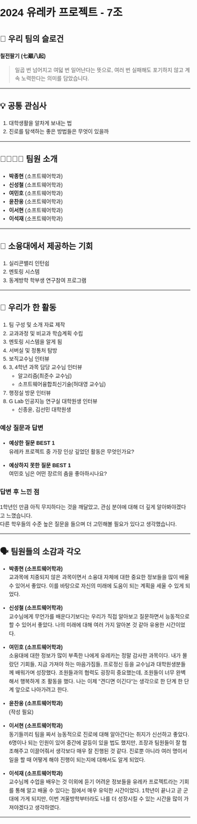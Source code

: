 <!DOCTYPE html>
<html lang="en">
<head>
  <meta charset="UTF-8">
  <meta name="viewport" content="width=device-width, initial-scale=1.0">
  <title>7조 유레카 프로젝트</title>
  <link rel="stylesheet" href="https://cdn.jsdelivr.net/npm/github-markdown-css/github-markdown.min.css">
  <style>
    body {
      margin: 0;
      padding: 0;
      font-family: Arial, sans-serif;
      line-height: 1.6;
    }
    .markdown-body {
      box-sizing: border-box;
      min-width: 200px;
      max-width: 980px;
      margin: auto;
      padding: 20px;
    }
  </style>
</head>
<body>
  <div id="content" class="markdown-body"></div>

  <script>
    fetch("README.md")
      .then(response => response.text())
      .then(markdown => {
        const converter = new showdown.Converter();
        const html = converter.makeHtml(markdown);
        document.getElementById("content").innerHTML = html;
      })
      .catch(error => {
        console.error("Error fetching README.md:", error);
        document.getElementById("content").innerText = "Failed to load README.md";
      });
  </script>
  <script src="https://cdn.jsdelivr.net/npm/showdown/dist/showdown.min.js"></script>
</body>
</html>



# 2024 유레카 프로젝트 - 7조

## 🌟 우리 팀의 슬로건  
**칠전팔기 (七顚八起)**  
> 일곱 번 넘어지고 여덟 번 일어난다는 뜻으로, 여러 번 실패해도 포기하지 않고 계속 노력한다는 의미를 담았습니다.

---

## 💡 공통 관심사
1. 대학생활을 알차게 보내는 법  
2. 진로를 탐색하는 좋은 방법들은 무엇이 있을까  

---

## 👨‍👩‍👧‍👦 팀원 소개
- **박종현** (소프트웨어학과)  
- **신성철** (소프트웨어학과)  
- **여민호** (소프트웨어학과)  
- **윤찬웅** (소프트웨어학과)  
- **이서현** (소프트웨어학과)  
- **이석재** (소프트웨어학과)  

---

## 🎯 소융대에서 제공하는 기회
1. 실리콘밸리 인턴쉽  
2. 멘토링 시스템  
3. 동계방학 학부생 연구참여 프로그램  

---

## 📝 우리가 한 활동
1. 팀 구성 및 소개 자료 제작  
2. 교과과정 및 비교과 학습계획 수립  
3. 멘토링 시스템을 알게 됨  
4. 서버실 및 정통처 탐방  
5. 보직교수님 인터뷰  
6. 3, 4학년 과목 담당 교수님 인터뷰  
   - 알고리즘(최준수 교수님)  
   - 소프트웨어융합최신기술(허대영 교수님)  
7. 행정실 방문 인터뷰  
8. G Lab 인공지능 연구실 대학원생 인터뷰  
   - 신종윤, 김선민 대학원생  

### 예상 질문과 답변
- **예상한 질문 BEST 1**  
  유레카 프로젝트 중 가장 인상 깊었던 활동은 무엇인가요?  

- **예상하지 못한 질문 BEST 1**  
  여민호 님은 어떤 장르의 춤을 좋아하시나요?  

### 답변 후 느낀 점  
1학년인 만큼 아직 무지하다는 것을 깨달았고, 관심 분야에 대해 더 깊게 알아봐야겠다고 느꼈습니다.  
다른 학우들의 수준 높은 질문을 들으며 더 고민해볼 필요가 있다고 생각했습니다.  

---

## 🗣️ 팀원들의 소감과 각오
- **박종현 (소프트웨어학과)**  
  교과목에 치중되지 않은 과목이면서 소융대 자체에 대한 중요한 정보들을 많이 배울 수 있어서 좋았다. 이를 바탕으로 자신의 미래에 도움이 되는 계획을 세울 수 있게 되었다.  

- **신성철 (소프트웨어학과)**  
  교수님에게 무언가를 배운다기보다는 우리가 직접 알아보고 질문하면서 능동적으로 할 수 있어서 좋았다. 나의 미래에 대해 여러 가지 알아본 것 같아 유용한 시간이었다.  

- **여민호 (소프트웨어학과)**  
  소융대에 대한 정보가 많이 부족한 나에게 유레카는 정말 감사한 과목이다. 내가 몰랐던 기회들, 지금 가져야 하는 마음가짐들, 프로정신 등을 교수님과 대학원생분들께 배워가며 성장했다. 조원들과의 협력도 굉장히 중요했는데, 조원들이 너무 완벽해서 행복하게 조 활동을 했다. 나는 이제 "견디면 이긴다"는 생각으로 한 단계 한 단계 앞으로 나아가려고 한다.  

- **윤찬웅 (소프트웨어학과)**  
  (작성 필요)  

- **이서현 (소프트웨어학과)**  
  동기들끼리 팀을 짜서 능동적으로 진로에 대해 알아간다는 취지가 신선하고 좋았다. 6명이나 되는 인원이 있어 중간에 갈등이 있을 법도 했지만, 조장과 팀원들이 잘 협조해주고 이끌어줘서 생각보다 매우 잘 진행된 것 같다. 진로뿐 아니라 여러 명이서 일을 할 때 어떻게 해야 진행이 되는지에 대해서도 알게 되었다.  

- **이석재 (소프트웨어학과)**  
  교수님께 수업을 배우는 것 이외에 듣기 어려운 정보들을 유레카 프로젝트라는 기회를 통해 알고 배울 수 있다는 점에서 매우 유익한 시간이었다. 1학년이 끝나고 곧 군대에 가게 되지만, 이번 겨울방학부터라도 나를 더 성장시킬 수 있는 시간을 많이 가져야겠다고 생각하였다.  

---
